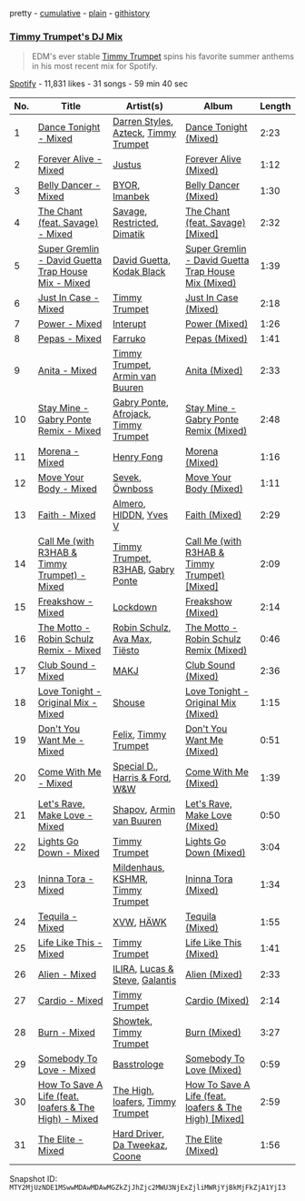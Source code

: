 pretty - [cumulative](/playlists/cumulative/37i9dQZF1DX2Z30XHoglcl.md) - [plain](/playlists/plain/37i9dQZF1DX2Z30XHoglcl) - [githistory](https://github.githistory.xyz/mackorone/spotify-playlist-archive/blob/main/playlists/plain/37i9dQZF1DX2Z30XHoglcl)

### [Timmy Trumpet's DJ Mix](https://open.spotify.com/playlist/37i9dQZF1DX2Z30XHoglcl)

> EDM's ever stable <a href="spotify:artist:0CbeG1224FS58EUx4tPevZ">Timmy Trumpet</a>  spins his favorite summer anthems in his most recent mix for Spotify.

[Spotify](https://open.spotify.com/user/spotify) - 11,831 likes - 31 songs - 59 min 40 sec

| No. | Title | Artist(s) | Album | Length |
|---|---|---|---|---|
| 1 | [Dance Tonight \- Mixed](https://open.spotify.com/track/0MCAExnM6vujhDTnhVTbY2) | [Darren Styles](https://open.spotify.com/artist/2gZzTzeACSwFqkMroVxmnm), [Azteck](https://open.spotify.com/artist/13NpuESz6tlK819yBs0PuS), [Timmy Trumpet](https://open.spotify.com/artist/0CbeG1224FS58EUx4tPevZ) | [Dance Tonight \(Mixed\)](https://open.spotify.com/album/5ynGfRiz96O1xfqVBloTgM) | 2:23 |
| 2 | [Forever Alive \- Mixed](https://open.spotify.com/track/4u7T1AzhtXXA35RG6OtftV) | [Justus](https://open.spotify.com/artist/0iPzFfhXb2ilEodYsMoUX4) | [Forever Alive \(Mixed\)](https://open.spotify.com/album/7GwERUmOO3YAowvvlwi3uC) | 1:12 |
| 3 | [Belly Dancer \- Mixed](https://open.spotify.com/track/3AkAtnwBQLtVWnIknB1q1L) | [BYOR](https://open.spotify.com/artist/0Upxnyh9nIUNSOmNE8WF4R), [Imanbek](https://open.spotify.com/artist/5rGrDvrLOV2VV8SCFVGWlj) | [Belly Dancer \(Mixed\)](https://open.spotify.com/album/4GZiWw3UDXkjNRD7kYl9ul) | 1:30 |
| 4 | [The Chant \(feat\. Savage\) \- Mixed](https://open.spotify.com/track/25nFmQOVuiRXW1U8JFlWIq) | [Savage](https://open.spotify.com/artist/1GbrJTB56Xs4XQGlmVbaCf), [Restricted](https://open.spotify.com/artist/7mx6iGwPF157vXwYcl1DQ3), [Dimatik](https://open.spotify.com/artist/2Zvo5BEkHyaHD1zk180kMz) | [The Chant \(feat\. Savage\) \[Mixed\]](https://open.spotify.com/album/0f4DNJ4WaplcsuJl1nhzw9) | 2:32 |
| 5 | [Super Gremlin \- David Guetta Trap House Mix \- Mixed](https://open.spotify.com/track/4GIqYjYvmTDCTXD9cS9g9L) | [David Guetta](https://open.spotify.com/artist/1Cs0zKBU1kc0i8ypK3B9ai), [Kodak Black](https://open.spotify.com/artist/46SHBwWsqBkxI7EeeBEQG7) | [Super Gremlin \- David Guetta Trap House Mix \(Mixed\)](https://open.spotify.com/album/3NmMs1DD0WxKKLGIZfX69v) | 1:39 |
| 6 | [Just In Case \- Mixed](https://open.spotify.com/track/0ssLzzr70end7OrDaG7OfW) | [Timmy Trumpet](https://open.spotify.com/artist/0CbeG1224FS58EUx4tPevZ) | [Just In Case \(Mixed\)](https://open.spotify.com/album/4cVvihQPd86CdfEVnvQaio) | 2:18 |
| 7 | [Power \- Mixed](https://open.spotify.com/track/76NJGaCcLHVdvmV67ewC03) | [Interupt](https://open.spotify.com/artist/0OFn6uw0q674vCcjDRNP4I) | [Power \(Mixed\)](https://open.spotify.com/album/1LskiLqgQKgNHh2aT0mqck) | 1:26 |
| 8 | [Pepas \- Mixed](https://open.spotify.com/track/28nbOWxKUQBh2P0RE5xLff) | [Farruko](https://open.spotify.com/artist/329e4yvIujISKGKz1BZZbO) | [Pepas \(Mixed\)](https://open.spotify.com/album/2WpHARzM5E1X2ITZg3CKTl) | 1:41 |
| 9 | [Anita \- Mixed](https://open.spotify.com/track/2VpeEJCZg50mu8WOyPiELV) | [Timmy Trumpet](https://open.spotify.com/artist/0CbeG1224FS58EUx4tPevZ), [Armin van Buuren](https://open.spotify.com/artist/0SfsnGyD8FpIN4U4WCkBZ5) | [Anita \(Mixed\)](https://open.spotify.com/album/2LtBwj8sAgWsV9gSmh7Moy) | 2:33 |
| 10 | [Stay Mine \- Gabry Ponte Remix \- Mixed](https://open.spotify.com/track/5bNK1ScLN9KxPvr0pWWA0Y) | [Gabry Ponte](https://open.spotify.com/artist/5ENS85nZShljwNgg4wFD7D), [Afrojack](https://open.spotify.com/artist/4D75GcNG95ebPtNvoNVXhz), [Timmy Trumpet](https://open.spotify.com/artist/0CbeG1224FS58EUx4tPevZ) | [Stay Mine \- Gabry Ponte Remix \(Mixed\)](https://open.spotify.com/album/3zh7EoROJxtZZNkxorM1ZP) | 2:48 |
| 11 | [Morena \- Mixed](https://open.spotify.com/track/52yFlmSdrMKFki6gyfEeS5) | [Henry Fong](https://open.spotify.com/artist/3nALc9PyUfe6CO3EY9bNhH) | [Morena \(Mixed\)](https://open.spotify.com/album/76t6w9Ault8goKT5svO9Bx) | 1:16 |
| 12 | [Move Your Body \- Mixed](https://open.spotify.com/track/5d1zXcg0HzGQbhPuUxOnRd) | [Sevek](https://open.spotify.com/artist/0aOIluXr131XqrXFwFCFGT), [Öwnboss](https://open.spotify.com/artist/37czgDRfGMvgRiUKHvnnhj) | [Move Your Body \(Mixed\)](https://open.spotify.com/album/6mFZ88GajmhdIDdMaOupFF) | 1:11 |
| 13 | [Faith \- Mixed](https://open.spotify.com/track/4CRtoITEStxovmhZjtITvv) | [Almero](https://open.spotify.com/artist/7q03I7IegvJ063qYJIg4kI), [HIDDN](https://open.spotify.com/artist/0wqZ6mvk4DfOvtQUVniOCX), [Yves V](https://open.spotify.com/artist/47BEc2RoW53owMyxacXWdV) | [Faith \(Mixed\)](https://open.spotify.com/album/3dlogPTuD7XD8nSIE5WkWR) | 2:29 |
| 14 | [Call Me \(with R3HAB & Timmy Trumpet\) \- Mixed](https://open.spotify.com/track/1DKzkKRFgzQOeOYpcYHxUr) | [Timmy Trumpet](https://open.spotify.com/artist/0CbeG1224FS58EUx4tPevZ), [R3HAB](https://open.spotify.com/artist/6cEuCEZu7PAE9ZSzLLc2oQ), [Gabry Ponte](https://open.spotify.com/artist/5ENS85nZShljwNgg4wFD7D) | [Call Me \(with R3HAB & Timmy Trumpet\) \[Mixed\]](https://open.spotify.com/album/4zczC3iJJPD409EN8OgAqz) | 2:09 |
| 15 | [Freakshow \- Mixed](https://open.spotify.com/track/46uL5HpEOT2v72yZJSwELH) | [Lockdown](https://open.spotify.com/artist/11ESC6KI0jpdML0CijeROt) | [Freakshow \(Mixed\)](https://open.spotify.com/album/2vWWsgt8YLYN1t8CD1ceD0) | 2:14 |
| 16 | [The Motto \- Robin Schulz Remix \- Mixed](https://open.spotify.com/track/3f3tK89aYxvuWIxJ4NQG4b) | [Robin Schulz](https://open.spotify.com/artist/3t5xRXzsuZmMDkQzgOX35S), [Ava Max](https://open.spotify.com/artist/4npEfmQ6YuiwW1GpUmaq3F), [Tiësto](https://open.spotify.com/artist/2o5jDhtHVPhrJdv3cEQ99Z) | [The Motto \- Robin Schulz Remix \(Mixed\)](https://open.spotify.com/album/6fmbR6OTDvONUYp9WQCvFP) | 0:46 |
| 17 | [Club Sound \- Mixed](https://open.spotify.com/track/4t5R35AR2cnlgMBePKCCEW) | [MAKJ](https://open.spotify.com/artist/3PtCud9dIdOv4exrzdZZ1C) | [Club Sound \(Mixed\)](https://open.spotify.com/album/2yoPsDDOYQ63mgBaY8AHN9) | 2:36 |
| 18 | [Love Tonight \- Original Mix \- Mixed](https://open.spotify.com/track/3WexwMVGQIvqWOisDxNnlc) | [Shouse](https://open.spotify.com/artist/2TcGJdSOiOvITBzhvfX8XB) | [Love Tonight \- Original Mix \(Mixed\)](https://open.spotify.com/album/6eUiQAGad0H45YnrPBRCXb) | 1:15 |
| 19 | [Don't You Want Me \- Mixed](https://open.spotify.com/track/1vUNxzxqQhTW0TXYIeZWA0) | [Felix](https://open.spotify.com/artist/6iRRErKYy1iojOaJoq6Ltk), [Timmy Trumpet](https://open.spotify.com/artist/0CbeG1224FS58EUx4tPevZ) | [Don't You Want Me \(Mixed\)](https://open.spotify.com/album/6dPZSvA7NI9QDbfYk1ABYi) | 0:51 |
| 20 | [Come With Me \- Mixed](https://open.spotify.com/track/3FH8LnrZIaMQANLRwsndwM) | [Special D.](https://open.spotify.com/artist/4EViwTsUibZWyo1K5EgrJt), [Harris & Ford](https://open.spotify.com/artist/4FDj6mh458K7m9Txwyj2rt), [W&W](https://open.spotify.com/artist/2rTo8KIkBTFjQS7VvaKYQ4) | [Come With Me \(Mixed\)](https://open.spotify.com/album/6hok9P6tp0fYuXAAuNVeUx) | 1:39 |
| 21 | [Let's Rave, Make Love \- Mixed](https://open.spotify.com/track/2b57BfjsO8zDs6OP08KMu1) | [Shapov](https://open.spotify.com/artist/36VSvhsPFTdsj1CtmatPiQ), [Armin van Buuren](https://open.spotify.com/artist/0SfsnGyD8FpIN4U4WCkBZ5) | [Let's Rave, Make Love \(Mixed\)](https://open.spotify.com/album/24lHlSFlP2lo0TmTeDxgzI) | 0:50 |
| 22 | [Lights Go Down \- Mixed](https://open.spotify.com/track/3hv4Cr7KyfsAQFUL8ie4fu) | [Timmy Trumpet](https://open.spotify.com/artist/0CbeG1224FS58EUx4tPevZ) | [Lights Go Down \(Mixed\)](https://open.spotify.com/album/49WGblilHbfh1koZ6K12Im) | 3:04 |
| 23 | [Ininna Tora \- Mixed](https://open.spotify.com/track/1ab6xHQxx60eRDoivRClwy) | [Mildenhaus](https://open.spotify.com/artist/1fzjSsvVUpGt2W0itpcTKP), [KSHMR](https://open.spotify.com/artist/2wX6xSig4Rig5kZU6ePlWe), [Timmy Trumpet](https://open.spotify.com/artist/0CbeG1224FS58EUx4tPevZ) | [Ininna Tora \(Mixed\)](https://open.spotify.com/album/7qRIuZJQl6s6AiftHMPV58) | 1:34 |
| 24 | [Tequila \- Mixed](https://open.spotify.com/track/3WxCQtOh7zMhp9TmdOWTrv) | [XVW](https://open.spotify.com/artist/0JUmNncvAQ42GdF20L1Fud), [HÄWK](https://open.spotify.com/artist/0oPeHAZ3BpdlD8EyeBLady) | [Tequila \(Mixed\)](https://open.spotify.com/album/0tHO1SheZqjtXoMrJcsbOL) | 1:55 |
| 25 | [Life Like This \- Mixed](https://open.spotify.com/track/3ob7kbzObr4qcBotT9PDkk) | [Timmy Trumpet](https://open.spotify.com/artist/0CbeG1224FS58EUx4tPevZ) | [Life Like This \(Mixed\)](https://open.spotify.com/album/0xkS9cq9ruLPzLX5sBpfvK) | 1:41 |
| 26 | [Alien \- Mixed](https://open.spotify.com/track/78nBeVuaVc9j42dZf4oUFD) | [ILIRA](https://open.spotify.com/artist/6mzs66iVW15C5iLt0JLt41), [Lucas & Steve](https://open.spotify.com/artist/5wwneIFdawNgQ7GvKK29Z3), [Galantis](https://open.spotify.com/artist/4sTQVOfp9vEMCemLw50sbu) | [Alien \(Mixed\)](https://open.spotify.com/album/7oNBt0HpMYJXW2JtZUK2Kq) | 2:33 |
| 27 | [Cardio \- Mixed](https://open.spotify.com/track/56NWW6Srp9NDvp25sBcsrH) | [Timmy Trumpet](https://open.spotify.com/artist/0CbeG1224FS58EUx4tPevZ) | [Cardio \(Mixed\)](https://open.spotify.com/album/5RdBNdMJg47H2Puits1kEA) | 2:14 |
| 28 | [Burn \- Mixed](https://open.spotify.com/track/01KK78O7YTDH6RKEQ3A66e) | [Showtek](https://open.spotify.com/artist/3gk0OYeLFWYupGFRHqLSR7), [Timmy Trumpet](https://open.spotify.com/artist/0CbeG1224FS58EUx4tPevZ) | [Burn \(Mixed\)](https://open.spotify.com/album/5Uj5QwZG7zqrp3zUfeBjYd) | 3:27 |
| 29 | [Somebody To Love \- Mixed](https://open.spotify.com/track/6Pf8irrtz21jJrehbWGh4A) | [Basstrologe](https://open.spotify.com/artist/6OMAZu0PYOsl3kONOQV9Zk) | [Somebody To Love \(Mixed\)](https://open.spotify.com/album/3VmR9GcKWHtR9GGRgFfCr4) | 0:59 |
| 30 | [How To Save A Life \(feat\. loafers & The High\) \- Mixed](https://open.spotify.com/track/6Vxl0NY9KCvN30s50X83xr) | [The High](https://open.spotify.com/artist/5mKNjpx3SmjNqtxQTmuo9Z), [loafers](https://open.spotify.com/artist/4O8EiXZbelscSDs7TgOXHc), [Timmy Trumpet](https://open.spotify.com/artist/0CbeG1224FS58EUx4tPevZ) | [How To Save A Life \(feat\. loafers & The High\) \[Mixed\]](https://open.spotify.com/album/3iAn5jK8e7Tg7smu7rj6VP) | 2:59 |
| 31 | [The Elite \- Mixed](https://open.spotify.com/track/48dLS5Y0NsoT05MntuAoUJ) | [Hard Driver](https://open.spotify.com/artist/1rpLzYzfrueWdkpcIunZQl), [Da Tweekaz](https://open.spotify.com/artist/6UOk7DmvqlzWmo6gjhZvn6), [Coone](https://open.spotify.com/artist/1Wt63OMKtv6v2ivHuQLm2C) | [The Elite \(Mixed\)](https://open.spotify.com/album/3ppjh8vGJ7ypHcAEBY8WA5) | 1:56 |

Snapshot ID: `MTY2MjUzNDE1MSwwMDAwMDAwMGZkZjJhZjc2MWU3NjExZjliMWRjYjBkMjFkZjA1YjI3`
